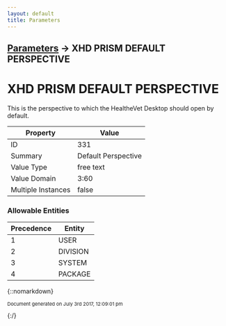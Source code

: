 ```yaml
---
layout: default
title: Parameters
---
```


## [Parameters](TableOfContents) &#8594; XHD PRISM DEFAULT PERSPECTIVE
# XHD PRISM DEFAULT PERSPECTIVE

This is the perspective to which the HealtheVet Desktop should open by default.

Property | Value
--- | ---
ID | 331
Summary | Default Perspective
Value Type | free text
Value Domain | 3:60
Multiple Instances | false

### Allowable Entities

Precedence | Entity
--- | ---
1 | USER
2 | DIVISION
3 | SYSTEM
4 | PACKAGE

{::nomarkdown} <br/><p style="font-size: 11px">Document generated on July 3rd 2017, 12:09:01 pm</p>{:/}